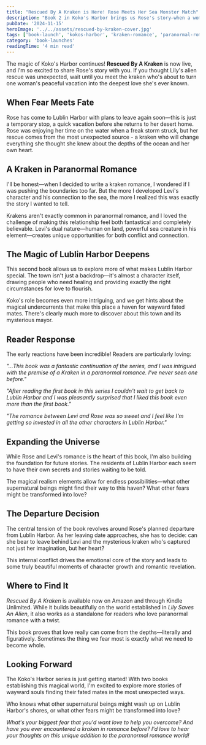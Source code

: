 ```yaml
---
title: "Rescued By A Kraken is Here! Rose Meets Her Sea Monster Match"
description: "Book 2 in Koko's Harbor brings us Rose's story—when a woman afraid of water meets a kraken who'll change everything she thought she knew about the ocean."
pubDate: '2024-11-15'
heroImage: '../../assets/rescued-by-kraken-cover.jpg'
tags: ['book-launch', 'kokos-harbor', 'kraken-romance', 'paranormal-romance']
category: 'book-launches'
readingTime: '4 min read'
---
```


The magic of Koko's Harbor continues! **Rescued By A Kraken** is now live, and I'm so excited to share Rose's story with you. If you thought Lily's alien rescue was unexpected, wait until you meet the kraken who's about to turn one woman's peaceful vacation into the deepest love she's ever known.

## When Fear Meets Fate

Rose has come to Lublin Harbor with plans to leave again soon—this is just a temporary stop, a quick vacation before she returns to her desert home. Rose was enjoying her time on the water when a freak storm struck, but her rescue comes from the most unexpected source - a kraken who will change everything she thought she knew about the depths of the ocean and her own heart.

## A Kraken in Paranormal Romance

I'll be honest—when I decided to write a kraken romance, I wondered if I was pushing the boundaries too far. But the more I developed Levi's character and his connection to the sea, the more I realized this was exactly the story I wanted to tell.

Krakens aren't exactly common in paranormal romance, and I loved the challenge of making this relationship feel both fantastical and completely believable. Levi's dual nature—human on land, powerful sea creature in his element—creates unique opportunities for both conflict and connection.

## The Magic of Lublin Harbor Deepens

This second book allows us to explore more of what makes Lublin Harbor special. The town isn't just a backdrop—it's almost a character itself, drawing people who need healing and providing exactly the right circumstances for love to flourish.

Koko's role becomes even more intriguing, and we get hints about the magical undercurrents that make this place a haven for wayward fated mates. There's clearly much more to discover about this town and its mysterious mayor.

## Reader Response

The early reactions have been incredible! Readers are particularly loving:

*"...This book was a fantastic continuation of the series, and I was intrigued with the premise of a Kraken in a paranormal romance. I've never seen one before."*

*"After reading the first book in this series I couldn't wait to get back to Lublin Harbor and I was pleasantly surprised that I liked this book even more than the first book."*

*"The romance between Levi and Rose was so sweet and I feel like I'm getting so invested in all the other characters in Lublin Harbor."*

## Expanding the Universe

While Rose and Levi's romance is the heart of this book, I'm also building the foundation for future stories. The residents of Lublin Harbor each seem to have their own secrets and stories waiting to be told.

The magical realism elements allow for endless possibilities—what other supernatural beings might find their way to this haven? What other fears might be transformed into love?

## The Departure Decision

The central tension of the book revolves around Rose's planned departure from Lublin Harbor. As her leaving date approaches, she has to decide: can she bear to leave behind Levi and the mysterious kraken who's captured not just her imagination, but her heart?

This internal conflict drives the emotional core of the story and leads to some truly beautiful moments of character growth and romantic revelation.

## Where to Find It

*Rescued By A Kraken* is available now on Amazon and through Kindle Unlimited. While it builds beautifully on the world established in *Lily Saves An Alien*, it also works as a standalone for readers who love paranormal romance with a twist.

This book proves that love really can come from the depths—literally and figuratively. Sometimes the thing we fear most is exactly what we need to become whole.

## Looking Forward

The Koko's Harbor series is just getting started! With two books establishing this magical world, I'm excited to explore more stories of wayward souls finding their fated mates in the most unexpected ways.

Who knows what other supernatural beings might wash up on Lublin Harbor's shores, or what other fears might be transformed into love?

*What's your biggest fear that you'd want love to help you overcome? And have you ever encountered a kraken in romance before? I'd love to hear your thoughts on this unique addition to the paranormal romance world!*